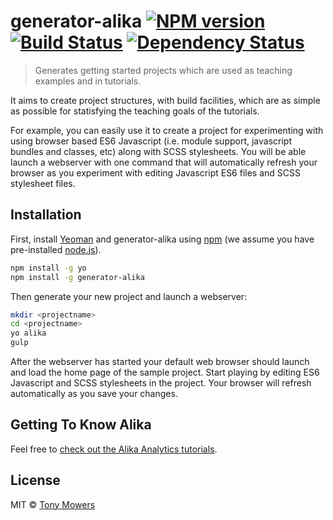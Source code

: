 # generator-alika [![NPM version][npm-image]][npm-url] [![Build Status][travis-image]][travis-url] [![Dependency Status][daviddm-image]][daviddm-url]
> Generates getting started projects which are used as teaching examples and in tutorials.

It aims to create project structures, with build facilities, which are as simple as possible for statisfying the teaching goals of the tutorials. 

For example, you can easily use it to create a project for experimenting with using browser based ES6 Javascript (i.e. module support, javascript bundles and classes, etc) along with SCSS stylesheets. You will be able launch a webserver with one command that will automatically refresh your browser as you experiment with editing Javascript ES6 files and SCSS stylesheet files.  

## Installation

First, install [Yeoman](http://yeoman.io) and generator-alika using [npm](https://www.npmjs.com/) (we assume you have pre-installed [node.js](https://nodejs.org/)).

```bash
npm install -g yo
npm install -g generator-alika
```

Then generate your new project and launch a webserver:

```bash
mkdir <projectname>
cd <projectname>
yo alika
gulp
```

After the webserver has started your default web browser should launch and load the home page of the sample project. Start playing by editing ES6 Javascript and SCSS stylesheets in the project. Your browser will refresh automatically as you save your changes.

## Getting To Know Alika

 Feel free to [check out the Alika Analytics tutorials](http://www.alika.ch/tutorials).

## License

MIT © [Tony Mowers](http://www.alika.ch/people/tony-mowers)


[npm-image]: https://badge.fury.io/js/generator-alika.svg
[npm-url]: https://npmjs.org/package/generator-alika
[travis-image]: https://travis-ci.org/tony-mowers/generator-alika.svg?branch=master
[travis-url]: https://travis-ci.org/tony-mowers/generator-alika
[daviddm-image]: https://david-dm.org/tony-mowers/generator-alika.svg?theme=shields.io
[daviddm-url]: https://david-dm.org/tony-mowers/generator-alika
